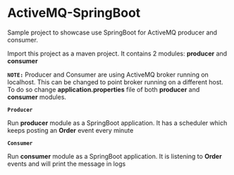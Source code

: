 # ActiveMQ-SpringBoot
Sample project to showcase use SpringBoot for ActiveMQ producer and consumer.

Import this project as a maven project. It contains 2 modules: **producer** and **consumer**

**`NOTE:`** 
Producer and Consumer are using ActiveMQ broker running on localhost. This can be changed to point broker running on a different host. To do so change **application.properties** file of both **producer** and **consumer** modules.



**`Producer`**

Run **producer** module as a SpringBoot application. It has a scheduler which keeps posting an **Order** event every minute

**`Consumer`**

Run **consumer** module as a SpringBoot application. It is listening to **Order** events and will print the message in logs
